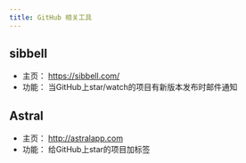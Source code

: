 ```yaml
---
title: GitHub 相关工具
---
```


## sibbell

- 主页： https://sibbell.com/
- 功能： 当GitHub上star/watch的项目有新版本发布时邮件通知

## Astral

- 主页： http://astralapp.com
- 功能： 给GitHub上star的项目加标签
